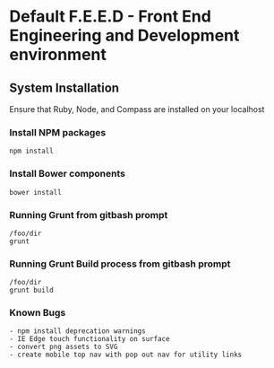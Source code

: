 # Default F.E.E.D - Front End Engineering and Development environment


## System Installation
Ensure that Ruby, Node, and Compass are installed on your localhost


### Install NPM packages
```ssh
npm install
```

### Install Bower components
```ssh
bower install
```

### Running Grunt from gitbash prompt
```ssh
/foo/dir
grunt
```

### Running Grunt Build process from gitbash prompt
```ssh
/foo/dir
grunt build
```

### Known Bugs
```ssh
- npm install deprecation warnings
- IE Edge touch functionality on surface
- convert png assets to SVG
- create mobile top nav with pop out nav for utility links
```
